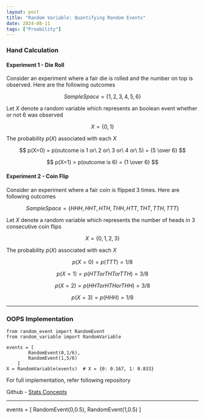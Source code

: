 ```yaml
---
layout: post
title: "Random Variable: Quantifying Random Events"
date: 2024-08-11
tags: ["Proability"]
---
```


### Hand Calculation

#### Experiment 1 - Die Roll
Consider an experiment where a fair die is rolled and the number on top is observed. Here are the following outcomes

$$ Sample Space = \{1,2,3,4,5,6\} $$

Let $X$ denote a random variable which represents an boolean event whether or not 6 was observed

$$ X = \{0,1\} $$

The probability $p(X)$ associated with each $X$

$$ p(X=0) = p(outcome is 1 or\ 2 or\ 3 or\ 4 or\ 5) = {5 \over 6} $$

$$ p(X=1) = p(outcome is 6) = {1 \over 6} $$

#### Experiment 2 - Coin Flip
Consider an experiment where a fair coin is flipped 3 times. Here are following outcomes

$$ Sample Space = \{HHH,HHT,HTH,THH,HTT,THT,TTH,TTT\} $$

Let $X$ denote a random variable which represents the number of heads in 3 consecutive coin flips

$$ X = \{0,1,2,3\} $$

The probability $p(X)$ associated with each $X$

$$ p(X=0) = p(TTT) = 1/8 $$

$$ p(X=1) = p(HTT or THT or TTH) = 3/8 $$

$$ p(X=2) = p(HHT or HTH or THH) = 3/8 $$

$$ p(X=3) = p(HHH) = 1/8 $$

---
### OOPS Implementation
```
from random_event import RandomEvent
from random_variable import RandomVariable

events = [
        RandomEvent(0,1/6),
        RandomEvent(1,5/6)
    ]
X = RandomVariable(events)  # X = {0: 0.167, 1: 0.833}
```

For full implementation, refer following repository

Github - [Stats Concepts](https://github.com/gouherdanish/stats_concepts/blob/main/random_variable.py)

---
events = [
        RandomEvent(0,0.5),
        RandomEvent(1,0.5)
    ]